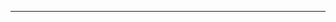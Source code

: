 <!--
CO_OP_TRANSLATOR_METADATA:
{
  "original_hash": "685f55cb07de19b52a30ce6e8b6d889e",
  "translation_date": "2025-08-28T21:13:05+00:00",
  "source_file": "03-CoreGenerativeAITechniques/README.md",
  "language_code": "es"
}
-->


---

